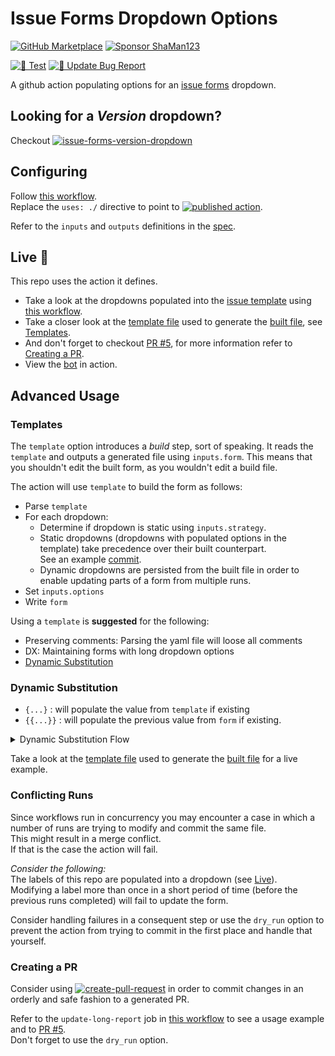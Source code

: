 # Issue Forms Dropdown Options

[![GitHub Marketplace](https://img.shields.io/badge/Marketplace-Dropdown%20Options-blue.svg?colorA=24292e&colorB=0366d6&style=flat&longCache=true&logo=github)](https://github.com/marketplace/actions/issue-forms-dropdown-options)
[![Sponsor ShaMan123](https://img.shields.io/badge/Sponsor%20%E2%9D%A4%20-ShaMan123-%E2%9D%A4?logo=GitHub&color=%23fe8e86)](https://github.com/sponsors/ShaMan123)

[![🧪 Test](https://github.com/ShaMan123/gha-form-dropdown-options/actions/workflows/test.yml/badge.svg)](https://github.com/ShaMan123/gha-form-dropdown-options/actions/workflows/test.yml)
[![🚀 Update Bug Report](https://github.com/ShaMan123/gha-form-dropdown-options/actions/workflows/update_bug_report.yml/badge.svg)](https://github.com/ShaMan123/gha-form-dropdown-options/actions/workflows/update_bug_report.yml)

A github action populating options for an [issue forms](https://docs.github.com/en/communities/using-templates-to-encourage-useful-issues-and-pull-requests/syntax-for-issue-forms) dropdown.

## Looking for a _Version_ dropdown?

Checkout [![issue-forms-version-dropdown](https://img.shields.io/github/v/tag/ShaMan123/gha-populate-form-version?label=ShaMan123%2Fgha-populate-form-version%40&sort=semver)](https://github.com/marketplace/actions/issue-forms-version-dropdown)

## Configuring

Follow [this workflow](.github/workflows/update_bug_report.yml).\
Replace the `uses: ./` directive to point to [![published action](https://img.shields.io/github/v/tag/ShaMan123/gha-form-dropdown-options?label=ShaMan123%2Fgha-form-dropdown-options%40&sort=semver)](https://github.com/marketplace/actions/issue-forms-dropdown-options).

Refer to the `inputs` and `outputs` definitions in the [spec](action.yml).

## Live 🚀

This repo uses the action it defines.

- Take a look at the dropdowns populated into the [issue template](../../issues/new?template=bug_report.yml) using [this workflow](.github/workflows/update_bug_report.yml).
- Take a closer look at the [template file](./.github/template_report.yml) used to generate the [built file](./.github/ISSUE_TEMPLATE/long_report.yml), see [Templates](#templates).
- And don't forget to checkout [PR #5](../../pull/5), for more information refer to [Creating a PR](#creating-a-pr).
- View the [bot](../../commits?author=github-actions%5Bbot%5D) in action.

## Advanced Usage

### Templates

The `template` option introduces a _build_ step, sort of speaking.
It reads the `template` and outputs a generated file using `inputs.form`.
This means that you shouldn't edit the built form, as you wouldn't edit a build file.

The action will use `template` to build the form as follows:

- Parse `template`
- For each dropdown:
  - Determine if dropdown is static using `inputs.strategy`.
  - Static dropdowns (dropdowns with populated options in the template) take precedence over their built counterpart.\
    See an example [commit](https://github.com/ShaMan123/gha-form-dropdown-options/pull/2/commits/7cbd904caccb60c9bf52f066d11b303e439fe598).
  - Dynamic dropdowns are persisted from the built file in order to enable updating parts of a form from multiple runs.
- Set `inputs.options`
- Write `form`

Using a `template` is **suggested** for the following:

- Preserving comments: Parsing the yaml file will loose all comments
- DX: Maintaining forms with long dropdown options
- [Dynamic Substitution](#dynamic-substitution)

### Dynamic Substitution

- `{...}` : will populate the value from `template` if existing
- `{{...}}` : will populate the previous value from `form` if existing.

<details><summary>Dynamic Substitution Flow</summary>

**template.yml**

```yaml template.yml
    ...
    - type: dropdown
      id: $dropdown
      description: 'template says: {...}, build says: ...'
      options:
        - a
    ...
```

**workflow.yml**

```yaml workflow.yml
    ...
    with:
      id: $dropdown
      description: 'template says: {...}, build says: ...'
      options: {...}, b
    ...
```

**build.yml #1**

```yaml build.yml #1
    ...
    with:
      id: $dropdown
      description: 'template says: template says: {...}, build says: ..., build says: ...'
      options:
        - a
        - b
    ...
```

**workflow.yml**

```yaml workflow.yml
    ...
    with:
      id: $dropdown
      description: 'template says: {{...}}, build says: ...'
      options: {{...}}, c
    ...
```

**build.yml #2**

```yaml build.yml #2
    ...
    with:
      id: $dropdown
      description: 'template says: template says: template says: {...}, build says: ..., build says: ..., build says: ...'
      options:
        - a
        - b
        - c
    ...
```

**workflow.yml**

```yaml workflow.yml
    ...
    with:
      id: $dropdown
      description: 'template says: {{...}} but build says: ...'
      options: {...}, d
    ...
```

**build.yml #3**

```yaml build.yml #3
    ...
    with:
      id: $dropdown
      description: 'template says: template says: template says: template says: {...}, build says: ..., build says: ..., build says: ... but build says: ...'
      options:
        - a
        - d
    ...
```

</details>

Take a look at the [template file](./.github/template_report.yml) used to generate the [built file](./.github/ISSUE_TEMPLATE/long_report.yml) for a live example.

### Conflicting Runs

Since workflows run in concurrency you may encounter a case in which a number of runs are trying to modify and commit the same file.\
This might result in a merge conflict.\
If that is the case the action will fail.

_Consider the following:_\
The labels of this repo are populated into a dropdown (see [Live](#live)).\
Modifying a label more than once in a short period of time (before the previous runs completed) will fail to update the form.

Consider handling failures in a consequent step or use the `dry_run` option to prevent the action from trying to commit in the first place and handle that yourself.

### Creating a PR

Consider using [![create-pull-request](https://img.shields.io/github/v/release/peter-evans/create-pull-request?label=peter-evans%2Fcreate-pull-request&sort=semver)](https://github.com/marketplace/actions/create-pull-request) in order to commit changes in an orderly and safe fashion to a generated PR.

Refer to the `update-long-report` job in [this workflow](.github/workflows/update_bug_report.yml) to see a usage example and to [PR #5](../../pull/5).\
Don't forget to use the `dry_run` option.


